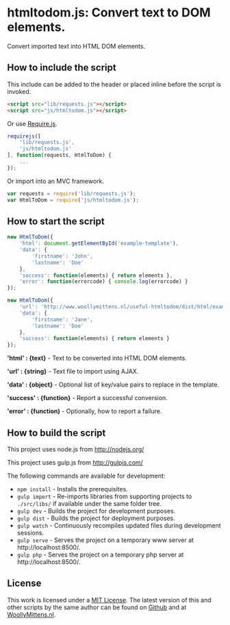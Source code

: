 # htmltodom.js: Convert text to DOM elements.

Convert imported text into HTML DOM elements.

## How to include the script

This include can be added to the header or placed inline before the script is invoked.

```html
<script src="lib/requests.js"></script>
<script src="js/htmltodom.js"></script>
```

Or use [Require.js](https://requirejs.org/).

```js
requirejs([
	'lib/requests.js',
	'js/htmltodom.js'
], function(requests, HtmlToDom) {
	...
});
```

Or import into an MVC framework.

```js
var requests = require('lib/requests.js');
var HtmlToDom = require('js/htmltodom.js');
```

## How to start the script

```javascript
new HtmlToDom({
	'html': document.getElementById('example-template'),
	'data': {
		'firstname': 'John',
		'lastname': 'Doe'
	},
	'success': function(elements) { return elements },
	'error': function(errorcode) { console.log(errorcode) }
});

new HtmlToDom({
	'url': 'http://www.woollymittens.nl/useful-htmltodom/dist/html/example-template.html',
	'data': {
		'firstname': 'Jane',
		'lastname': 'Doe'
	},
	'success': function(elements) { return elements }
});
```

**'html' : {text}** - Text to be converted into HTML DOM elements.

**'url' : {string}** - Text file to import using AJAX.

**'data' : {object}** - Optional list of key/value pairs to replace in the template.

**'success' : {function}** - Report a successful conversion.

**'error' : {function)** - Optionally, how to report a failure.

## How to build the script

This project uses node.js from http://nodejs.org/

This project uses gulp.js from http://gulpjs.com/

The following commands are available for development:
+ `npm install` - Installs the prerequisites.
+ `gulp import` - Re-imports libraries from supporting projects to `./src/libs/` if available under the same folder tree.
+ `gulp dev` - Builds the project for development purposes.
+ `gulp dist` - Builds the project for deployment purposes.
+ `gulp watch` - Continuously recompiles updated files during development sessions.
+ `gulp serve` - Serves the project on a temporary www server at http://localhost:8500/.
+ `gulp php` - Serves the project on a temporary php server at http://localhost:8500/.

## License

This work is licensed under a [MIT License](https://opensource.org/licenses/MIT). The latest version of this and other scripts by the same author can be found on [Github](https://github.com/WoollyMittens) and at [WoollyMittens.nl](https://www.woollymittens.nl/).

